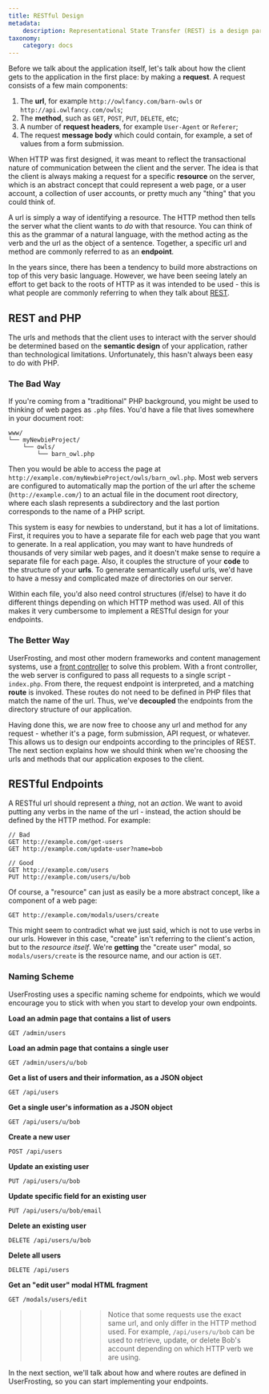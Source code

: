 ```yaml
---
title: RESTful Design
metadata:
    description: Representational State Transfer (REST) is a design paradigm for efficient, scalable communication between clients and the server.
taxonomy:
    category: docs
---
```


Before we talk about the application itself, let's talk about how the client gets to the application in the first place: by making a **request**.  A request consists of a few main components:

1. The **url**, for example `http://owlfancy.com/barn-owls` or `http://api.owlfancy.com/owls`;
2. The **method**, such as `GET`, `POST`, `PUT`, `DELETE`, etc;
3. A number of **request headers**, for example `User-Agent` or `Referer`;
4. The request **message body** which could contain, for example, a set of values from a form submission.

When HTTP was first designed, it was meant to reflect the transactional nature of communication between the client and the server.  The idea is that the client is always making a request for a specific **resource** on the server, which is an abstract concept that could represent a web page, or a user account, a collection of user accounts, or pretty much any "thing" that you could think of.

A url is simply a way of identifying a resource.  The HTTP method then tells the server what the client wants to _do_ with that resource.  You can think of this as the grammar of a natural language, with the method acting as the verb and the url as the object of a sentence.  Together, a specific url and method are commonly referred to as an **endpoint**.

In the years since, there has been a tendency to build more abstractions on top of this very basic language.  However, we have been seeing lately an effort to get back to the roots of HTTP as it was intended to be used - this is what people are commonly referring to when they talk about [REST](https://en.wikipedia.org/wiki/Representational_state_transfer).

## REST and PHP

The urls and methods that the client uses to interact with the server should be determined based on the **semantic design** of your application, rather than technological limitations.  Unfortunately, this hasn't always been easy to do with PHP.

### The Bad Way

If you're coming from a "traditional" PHP background, you might be used to thinking of web pages as `.php` files.  You'd have a file that lives somewhere in your document root:

```
www/
└── myNewbieProject/
    └── owls/
        └── barn_owl.php
```

Then you would be able to access the page at `http://example.com/myNewbieProject/owls/barn_owl.php`.  Most web servers are configured to automatically map the portion of the url after the scheme (`http://example.com/`) to an actual file in the document root directory, where each slash represents a subdirectory and the last portion corresponds to the name of a PHP script.

This system is easy for newbies to understand, but it has a lot of limitations.  First, it requires you to have a separate file for each web page that you want to generate.  In a real application, you may want to have hundreds of thousands of very similar web pages, and it doesn't make sense to require a separate file for each page.  Also, it couples the structure of your **code** to the structure of your **urls**.  To generate semantically useful urls, we'd have to have a messy and complicated maze of directories on our server.

Within each file, you'd also need control structures (if/else) to have it do different things depending on which HTTP method was used.  All of this makes it very cumbersome to implement a RESTful design for your endpoints.

### The Better Way

UserFrosting, and most other modern frameworks and content management systems, use a [front controller](/routes-and-controllers/front-controller) to solve this problem.  With a front controller, the web server is configured to pass all requests to a single script - `index.php`.  From there, the request endpoint is interpreted, and a matching **route** is invoked.  These routes do not need to be defined in PHP files that match the name of the url.  Thus, we've **decoupled** the endpoints from the directory structure of our application.

Having done this, we are now free to choose any url and method for any request - whether it's a page, form submission, API request, or whatever.  This allows us to design our endpoints according to the principles of REST.  The next section explains how we should think when we're choosing the urls and methods that our application exposes to the client.

## RESTful Endpoints

A RESTful url should represent a _thing_, not an _action_.  We want to avoid putting any verbs in the name of the url - instead, the action should be defined by the HTTP method.  For example:

```
// Bad
GET http://example.com/get-users
GET http://example.com/update-user?name=bob

// Good
GET http://example.com/users
PUT http://example.com/users/u/bob
```

Of course, a "resource" can just as easily be a more abstract concept, like a component of a web page:

```
GET http://example.com/modals/users/create
```

This might seem to contradict what we just said, which is not to use verbs in our urls.  However in this case, "create" isn't referring to the client's action, but to the _resource itself_.  We're **getting** the "create user" modal, so `modals/users/create` is the resource name, and our action is `GET`.

### Naming Scheme

UserFrosting uses a specific naming scheme for endpoints, which we would encourage you to stick with when you start to develop your own endpoints.

**Load an admin page that contains a list of users**

`GET /admin/users`

**Load an admin page that contains a single user**

`GET /admin/users/u/bob`

**Get a list of users and their information, as a JSON object**

`GET /api/users`

**Get a single user's information as a JSON object**

`GET /api/users/u/bob`

**Create a new user**

`POST /api/users`

**Update an existing user**

`PUT /api/users/u/bob`

**Update specific field for an existing user**

`PUT /api/users/u/bob/email`

**Delete an existing user**

`DELETE /api/users/u/bob`

**Delete all users**

`DELETE /api/users`

**Get an "edit user" modal HTML fragment**

`GET /modals/users/edit`

>>>>> Notice that some requests use the exact same url, and only differ in the HTTP method used.  For example, `/api/users/u/bob` can be used to retrieve, update, or delete Bob's account depending on which HTTP verb we are using.

In the next section, we'll talk about how and where routes are defined in UserFrosting, so you can start implementing your endpoints.
